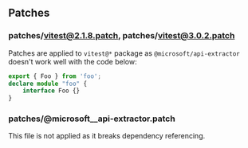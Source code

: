 ## Patches

### patches/vitest@2.1.8.patch, patches/vitest@3.0.2.patch

Patches are applied to `vitest@*` package as `@microsoft/api-extractor` doesn't work well with the code below:

```ts
export { Foo } from 'foo';
declare module "foo" {
    interface Foo {}
}
```

### patches/@microsoft__api-extractor.patch

This file is not applied as it breaks dependency referencing.
